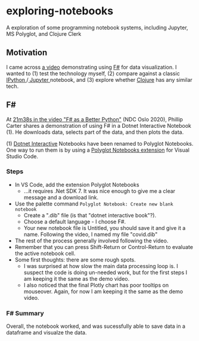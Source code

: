 # exploring-notebooks

A exploration of some programming notebook systems, including Jupyter, MS Polyglot, and Clojure Clerk

## Motivation

I came across [a video](https://www.youtube.com/watch?v=_QnbV6CAWXc&t=1298s) demonstrating using [F#](https://fsharp.org/) for data visualization.  I wanted to (1) test the technology myself, (2) compare against a classic [ IPython ](https://ipython.org/)/[ Jupyter ](https://jupyter.org/) notebook, and (3) explore whether [Clojure](https://clojure.org/) has any similar tech.

## F#

At [21m38s in the video "F# as a Better Python"](https://www.youtube.com/watch?v=_QnbV6CAWXc&t=1298s) (NDC Oslo 2020), Phillip Carter shares a demonstration of using F# in a Dotnet Interactive Notebook (1).  He downloads data, selects part of the data, and then plots the data.

(1) [Dotnet Interactive](https://github.com/dotnet/interactive/) Notebooks have been renamed to Polyglot Notebooks.  One way to run them is by using a [Polyglot Notebooks extension](https://marketplace.visualstudio.com/items?itemName=ms-dotnettools.dotnet-interactive-vscode) for Visual Studio Code.

### Steps

* In VS Code, add the extension Polyglot Notebooks
  * ...it requires .Net SDK 7.  It was nice enough to give me a clear message and a download link.
* Use the palette command `Polyglot Notebook: Create new blank notebook`
  * Create a ".dib" file (is that "dotnet interactive book"?).
  * Choose a default language - I choose F#.
  * Your new notebook file is Untitled, you should save it and give it a name.  Following the video, I named my file "covid.dib"
* The rest of the process generally involved following the video.
* Remember that you can press Shift-Return or Control-Return to evaluate the active notebook cell.
* Some first thoughts: there are some rough spots.
  * I was surprised at how slow the main data processing loop is.  I suspect the code is doing un-needed work, but for the first steps I am keeping it the same as the demo video.
  * I also noticed that the final Plotly chart has poor tooltips on mouseover.  Again, for now I am keeping it the same as the demo video.

### F# Summary

Overall, the notebook worked, and was sucessfully able to save data in a dataframe and visualze the data.

